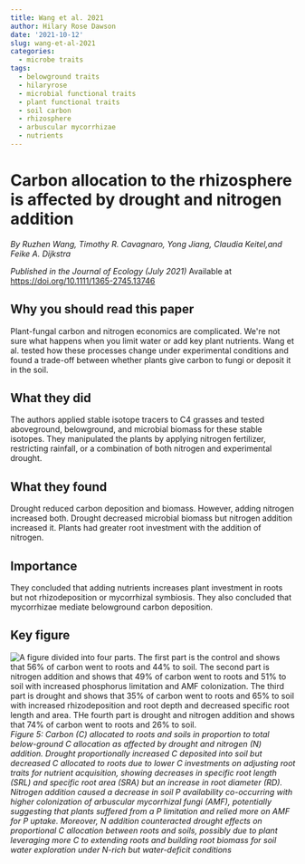 ```yaml
---
title: Wang et al. 2021
author: Hilary Rose Dawson
date: '2021-10-12'
slug: wang-et-al-2021
categories:
  - microbe traits
tags:
  - belowground traits
  - hilaryrose
  - microbial functional traits
  - plant functional traits
  - soil carbon
  - rhizosphere
  - arbuscular mycorrhizae
  - nutrients
---
```


# Carbon allocation to the rhizosphere is affected by drought and nitrogen addition
*By Ruzhen Wang, Timothy R. Cavagnaro, Yong Jiang, Claudia Keitel,and Feike A. Dijkstra*

*Published in the Journal of Ecology (July 2021)*
Available at https://doi.org/10.1111/1365-2745.13746 

## Why you should read this paper
Plant-fungal carbon and nitrogen economics are complicated. We're not sure what happens when you limit water or add key plant nutrients. Wang et al. tested how these processes change under experimental conditions and found a trade-off between whether plants give carbon to fungi or deposit it in the soil. 

## What they did
The authors applied stable isotope tracers to C4 grasses and tested aboveground, belowground, and microbial biomass for these stable isotopes. They manipulated the plants by applying nitrogen fertilizer, restricting rainfall, or a combination of both nitrogen and experimental drought.

## What they found
Drought reduced carbon deposition and biomass. However, adding nitrogen increased both. Drought decreased microbial biomass but nitrogen addition increased it. Plants had greater root investment with the addition of nitrogen.

## Importance
They concluded that adding nutrients increases plant investment in roots but not rhizodeposition or mycorrhizal symbiosis. They also concluded that mycorrhizae mediate belowground carbon deposition.

## Key figure
![A figure divided into four parts. The first part is the control and shows that 56% of carbon went to roots and 44% to soil. The second part is nitrogen addition and shows that 49% of carbon went to roots and 51% to soil with increased phosphorus limitation and AMF colonization. The third part is drought and shows that 35% of carbon went to roots and 65% to soil with increased rhizodeposition and root depth and decreased specific root length and area. THe fourth part is drought and nitrogen addition and shows that 74% of carbon went to roots and 26% to soil.](https://besjournals.onlinelibrary.wiley.com/cms/asset/f205cfc1-ff47-486b-80eb-8989e9a554b7/jec13746-fig-0005-m.jpg)
*Figure 5: Carbon (C) allocated to roots and soils in proportion to total below-ground C allocation as affected by drought and nitrogen (N) addition. Drought proportionally increased C deposited into soil but decreased C allocated to roots due to lower C investments on adjusting root traits for nutrient acquisition, showing decreases in specific root length (SRL) and specific root area (SRA) but an increase in root diameter (RD). Nitrogen addition caused a decrease in soil P availability co-occurring with higher colonization of arbuscular mycorrhizal fungi (AMF), potentially suggesting that plants suffered from a P limitation and relied more on AMF for P uptake. Moreover, N addition counteracted drought effects on proportional C allocation between roots and soils, possibly due to plant leveraging more C to extending roots and building root biomass for soil water exploration under N-rich but water-deficit conditions*